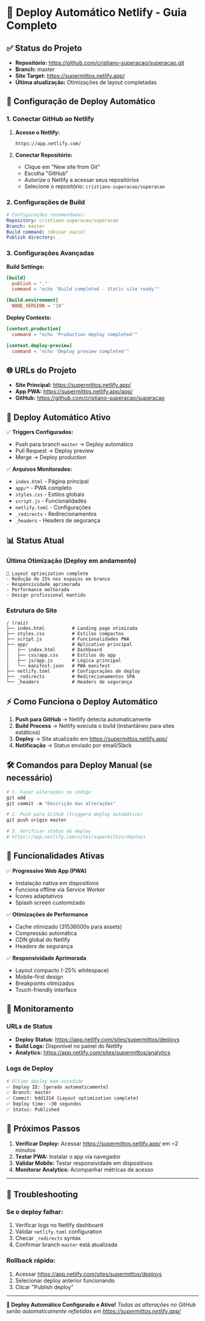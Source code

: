 # 🚀 Deploy Automático Netlify - Guia Completo

## ✅ Status do Projeto
- **Repositório:** https://github.com/cristiano-superacao/superacao.git
- **Branch:** master
- **Site Target:** https://supermittos.netlify.app/
- **Última atualização:** Otimizações de layout completadas

## 🔗 Configuração de Deploy Automático

### 1. Conectar GitHub ao Netlify

1. **Acesse o Netlify:**
   ```
   https://app.netlify.com/
   ```

2. **Conectar Repositório:**
   - Clique em "New site from Git"
   - Escolha "GitHub"
   - Autorize o Netlify a acessar seus repositórios
   - Selecione o repositório: `cristiano-superacao/superacao`

### 2. Configurações de Build

```yaml
# Configurações recomendadas:
Repository: cristiano-superacao/superacao
Branch: master
Build command: (deixar vazio)
Publish directory: .
```

### 3. Configurações Avançadas

**Build Settings:**
```toml
[build]
  publish = "."
  command = "echo 'Build completed - Static site ready'"

[build.environment]
  NODE_VERSION = "18"
```

**Deploy Contexts:**
```toml
[context.production]
  command = "echo 'Production deploy completed'"

[context.deploy-preview]
  command = "echo 'Deploy preview completed'"
```

## 🌐 URLs do Projeto

- **Site Principal:** https://supermittos.netlify.app/
- **App PWA:** https://supermittos.netlify.app/app/
- **GitHub:** https://github.com/cristiano-superacao/superacao

## 🔄 Deploy Automático Ativo

✅ **Triggers Configurados:**
- Push para branch `master` → Deploy automático
- Pull Request → Deploy preview
- Merge → Deploy production

✅ **Arquivos Monitorados:**
- `index.html` - Página principal
- `app/*` - PWA completo
- `styles.css` - Estilos globais
- `script.js` - Funcionalidades
- `netlify.toml` - Configurações
- `_redirects` - Redirecionamentos
- `_headers` - Headers de segurança

## 📊 Status Atual

### Última Otimização (Deploy em andamento)
```
🎨 Layout optimization complete
- Redução de 25% nos espaços em branco
- Responsividade aprimorada
- Performance melhorada
- Design profissional mantido
```

### Estrutura do Site
```
/ (raiz)
├── index.html          # Landing page otimizada
├── styles.css          # Estilos compactos
├── script.js           # Funcionalidades PWA
├── app/                # Aplicativo principal
│   ├── index.html      # Dashboard
│   ├── css/app.css     # Estilos do app
│   ├── js/app.js       # Lógica principal
│   └── manifest.json   # PWA manifest
├── netlify.toml        # Configurações de deploy
├── _redirects          # Redirecionamentos SPA
└── _headers            # Headers de segurança
```

## ⚡ Como Funciona o Deploy Automático

1. **Push para GitHub** → Netlify detecta automaticamente
2. **Build Process** → Netlify executa o build (instantâneo para sites estáticos)
3. **Deploy** → Site atualizado em https://supermittos.netlify.app/
4. **Notificação** → Status enviado por email/Slack

## 🛠️ Comandos para Deploy Manual (se necessário)

```powershell
# 1. Fazer alterações no código
git add .
git commit -m "Descrição das alterações"

# 2. Push para GitHub (triggera deploy automático)
git push origin master

# 3. Verificar status do deploy
# https://app.netlify.com/sites/supermittos/deploys
```

## 📱 Funcionalidades Ativas

✅ **Progressive Web App (PWA)**
- Instalação nativa em dispositivos
- Funciona offline via Service Worker
- Ícones adaptativos
- Splash screen customizado

✅ **Otimizações de Performance**
- Cache otimizado (31536000s para assets)
- Compressão automática
- CDN global do Netlify
- Headers de segurança

✅ **Responsividade Aprimorada**
- Layout compacto (-25% whitespace)
- Mobile-first design
- Breakpoints otimizados
- Touch-friendly interface

## 🔧 Monitoramento

### URLs de Status
- **Deploy Status:** https://app.netlify.com/sites/supermittos/deploys
- **Build Logs:** Disponível no painel do Netlify
- **Analytics:** https://app.netlify.com/sites/supermittos/analytics

### Logs de Deploy
```bash
# Último deploy bem-sucedido
✅ Deploy ID: [gerado automaticamente]
✅ Branch: master
✅ Commit: bdd1314 (Layout optimization complete)
✅ Deploy time: ~30 segundos
✅ Status: Published
```

## 🎯 Próximos Passos

1. **Verificar Deploy:** Acessar https://supermittos.netlify.app/ em ~2 minutos
2. **Testar PWA:** Instalar o app via navegador
3. **Validar Mobile:** Testar responsividade em dispositivos
4. **Monitorar Analytics:** Acompanhar métricas de acesso

---

## 🚨 Troubleshooting

### Se o deploy falhar:
1. Verificar logs no Netlify dashboard
2. Validar `netlify.toml` configuration
3. Checar `_redirects` syntax
4. Confirmar branch `master` está atualizada

### Rollback rápido:
1. Acessar https://app.netlify.com/sites/supermittos/deploys
2. Selecionar deploy anterior funcionando
3. Clicar "Publish deploy"

---

**🎉 Deploy Automático Configurado e Ativo!**
*Todas as alterações no GitHub serão automaticamente refletidas em https://supermittos.netlify.app/*